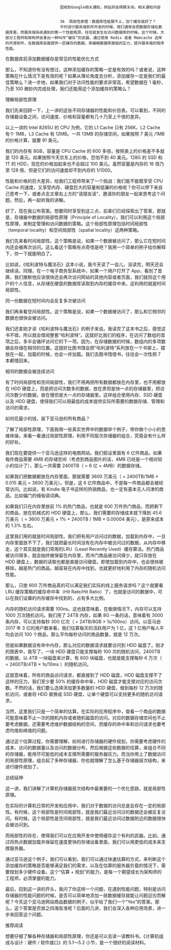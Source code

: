 
                            
                            因收到Google相关通知，网站将会择期关闭。相关通知内容
                            
                            
                            36  局部性原理：数据库性能跟不上，加个缓存就好了？
                            平时进行服务端软件开发的时候，我们通常会把数据存储在数据库里。而服务端系统遇到的第一个性能瓶颈，往往就发生在访问数据库的时候。这个时候，大部分工程师和架构师会拿出一种叫作“缓存”的武器，通过使用 Redis 或者 Memcache 这样的开源软件，在数据库前面提供一层缓存的数据，来缓解数据库面临的压力，提升服务端的程序性能。



在数据库前添加数据缓存是常见的性能优化方式

那么，不知道你有没有想过，这种添加缓存的策略一定是有效的吗？或者说，这种策略在什么情况下是有效的呢？如果从理论角度去分析，添加缓存一定是我们的最佳策略么？进一步地，如果我们对于访问性能的要求非常高，希望数据在 1 毫秒，乃至 100 微妙内完成处理，我们还能用这个添加缓存的策略么？

理解局部性原理

我们先来回顾一下，上一讲的这张不同存储器的性能和价目表。可以看到，不同的存储器设备之间，访问速度、价格和容量都有几十乃至上千倍的差异。



以上一讲的 Intel 8265U 的 CPU 为例，它的 L1 Cache 只有 256K，L2 Cache 有个 1MB，L3 Cache 有 12MB。一共 13MB 的存储空间，如果按照 7 美元 /1MB 的价格计算，就要 91 美元。

我们的内存有 8GB，容量是 CPU Cache 的 600 多倍，按照表上的价格差不多就是 120 美元。如果按照今天京东上的价格，恐怕不到 40 美元。128G 的 SSD 和 1T 的 HDD，现在的价格加起来也不会超过 100 美元。虽然容量是内存的 16 倍乃至 128 倍，但是它们的访问速度却不到内存的 1/1000。

性能和价格的巨大差异，给我们工程师带来了一个挑战：我们能不能既享受 CPU Cache 的速度，又享受内存、硬盘巨大的容量和低廉的价格呢？你可以停下来自己思考一下，或者点击文章右上方的“请朋友读”，邀请你的朋友一起来思考这个问题。然后，再一起听我的讲解。

好了，现在我公布答案。想要同时享受到这三点，前辈们已经探索出了答案，那就是，存储器中数据的局部性原理（Principle of Locality）。我们可以利用这个局部性原理，来制定管理和访问数据的策略。这个局部性原理包括时间局部性（temporal locality）和空间局部性（spatial locality）这两种策略。

我们先来看时间局部性。这个策略是说，如果一个数据被访问了，那么它在短时间内还会被再次访问。这么看这个策略有点奇怪是吧？我用一个简单的例子给你解释下，你一下就能明白了。

比如说，《哈利波特与魔法石》这本小说，我今天读了一会儿，没读完，明天还会继续读。同理，在一个电子商务型系统中，如果一个用户打开了 App，看到了首屏。我们推断他应该很快还会再次访问网站的其他内容或者页面，我们就将这个用户的个人信息，从存储在硬盘的数据库读取到内存的缓存中来。这利用的就是时间局部性。



同一份数据在短时间内会反复多次被访问

我们再来看空间局部性。这个策略是说，如果一个数据被访问了，那么和它相邻的数据也很快会被访问。

我们还拿刚才读《哈利波特与魔法石》的例子来说。我读完了这本书之后，感觉这书不错，所以就会借阅整套“哈利波特”。这就好比我们的程序，在访问了数组的首项之后，多半会循环访问它的下一项。因为，在存储数据的时候，数组内的多项数据会存储在相邻的位置。这就好比图书馆会把“哈利波特”系列放在一个书架上，摆放在一起，加载的时候，也会一并加载。我们去图书馆借书，往往会一次性把 7 本都借回来。



相邻的数据会被连续访问

有了时间局部性和空间局部性，我们不用再把所有数据都放在内存里，也不用都放在 HDD 硬盘上，而是把访问次数多的数据，放在贵但是快一点的存储器里，把访问次数少的数据，放在慢但是大一点的存储器里。这样组合使用内存、SSD 硬盘以及 HDD 硬盘，使得我们可以用最低的成本提供实际所需要的数据存储、管理和访问的需求。

如何花最少的钱，装下亚马逊的所有商品？

了解了局部性原理，下面我用一些真实世界中的数据举个例子，带你做个小小的思维体操，来看一看通过局部性原理，利用不同层次存储器的组合，究竟会有什么样的好处。

我们现在要提供一个亚马逊这样的电商网站。我们假设里面有 6 亿件商品，如果每件商品需要 4MB 的存储空间（考虑到商品图片的话，4MB 已经是一个相对较小的估计了），那么一共需要 2400TB（ = 6 亿 × 4MB）的数据存储。

如果我们把数据都放在内存里面，那就需要 3600 万美元（ = 2400TB/1MB × 0.015 美元 = 3600 万美元）。但是，这 6 亿件商品中，不是每一件商品都会被经常访问。比如说，有 Kindle 电子书这样的热销商品，也一定有基本无人问津的商品，比如偏门的缅甸语词典。

如果我们只在内存里放前 1% 的热门商品，也就是 600 万件热门商品，而把剩下的商品，放在机械式的 HDD 硬盘上，那么，我们需要的存储成本就下降到 45.6 万美元（ = 3600 万美元 × 1% + 2400TB / 1MB × 0.00004 美元），是原来成本的 1.3% 左右。

这里我们用的就是时间局部性。我们把有用户访问过的数据，加载到内存中，一旦内存里面放不下了，我们就把最长时间没有在内存中被访问过的数据，从内存中移走，这个其实就是我们常用的LRU（Least Recently Used）缓存算法。热门商品被访问得多，就会始终被保留在内存里，而冷门商品被访问得少，就只存放在 HDD 硬盘上，数据的读取也都是直接访问硬盘。即使加载到内存中，也会很快被移除。越是热门的商品，越容易在内存中找到，也就更好地利用了内存的随机访问性能。

那么，只放 600 万件商品真的可以满足我们实际的线上服务请求吗？这个就要看 LRU 缓存策略的缓存命中率（Hit Rate/Hit Ratio）了，也就是访问的数据中，可以在我们设置的内存缓存中找到的，占有多大比例。

内存的随机访问请求需要 100ns。这也就意味着，在极限情况下，内存可以支持 1000 万次随机访问。我们用了 24TB 内存，如果 8G 一条的话，意味着有 3000 条内存，可以支持每秒 300 亿次（ = 24TB/8GB × 1s/100ns）访问。以亚马逊 2017 年 3 亿的用户数来看，我们估算每天的活跃用户为 1 亿，这 1 亿用户每人平均会访问 100 个商品，那么平均每秒访问的商品数量，就是 12 万次。

但是如果数据没有命中内存，那么对应的数据请求就要访问到 HDD 磁盘了。刚才的图表中，我写了，一块 HDD 硬盘只能支撑每秒 100 次的随机访问，2400TB 的数据，以 4TB 一块磁盘来计算，有 600 块磁盘，也就是能支撑每秒 6 万次（ = 2400TB/4TB × 1s/10ms ）的随机访问。

这就意味着，所有的商品访问请求，都直接到了 HDD 磁盘，HDD 磁盘支撑不了这样的压力。我们至少要 50% 的缓存命中率，HDD 磁盘才能支撑对应的访问次数。不然的话，我们要么选择添加更多数量的 HDD 硬盘，做到每秒 12 万次的随机访问，或者将 HDD 替换成 SSD 硬盘，让单个硬盘可以支持更多的随机访问请求。



当然，这里我们只是一个简单的估算。在实际的应用程序中，查看一个商品的数据可能意味着不止一次的随机内存或者随机磁盘的访问。对应的数据存储空间也不止要考虑数据，还需要考虑维护数据结构的空间，而缓存的命中率和访问请求也要考虑均值和峰值的问题。

通过这个估算过程，你需要理解，如何进行存储器的硬件规划。你需要考虑硬件的成本、访问的数据量以及访问的数据分布，然后根据这些数据的估算，来组合不同的存储器，能用尽可能低的成本支撑所需要的服务器压力。而当你用上了数据访问的局部性原理，组合起了多种存储器，你也就理解了怎么基于存储器层次结构，来进行硬件规划了。

总结延伸

这一讲，我们讲解了计算机存储器层次结构中最重要的一个优化思路，就是局部性原理。

在实际的计算机日常的开发和应用中，我们对于数据的访问总是会存在一定的局部性。有时候，这个局部性是时间局部性，就是我们最近访问过的数据还会被反复访问。有时候，这个局部性是空间局部性，就是我们最近访问过数据附近的数据很快会被访问到。

而局部性的存在，使得我们可以在应用开发中使用缓存这个有利的武器。比如，通过将热点数据加载并保留在速度更快的存储设备里面，我们可以用更低的成本来支撑服务器。

通过亚马逊这个例子，我们可以看到，我们可以通过快速估算的方式，来判断这个添加缓存的策略是否能够满足我们的需求，以及在估算的服务器负载的情况下，需要规划多少硬件设备。这个“估算 + 规划”的能力，是每一个期望成长为架构师的工程师，必须掌握的能力。

最后，回到这一讲的开头，我问了你这样一个问题，在遇到性能问题，特别是访问存储器的性能问题的时候，是否可以简单地添加一层数据缓存就能让问题迎刃而解呢？今天这个亚马逊网站商品数据的例子，似乎给了我们一个“Yes”的答案。那么，这个答案是否放之四海皆准呢？后面的几讲，我们会深入各种应用场景，进一步来回答这个问题。

推荐阅读

想要仔细了解各种存储器和局部性原理，你还是可以去读一读教科书。《计算机组成与设计：硬件 / 软件接口》的 5.1～5.2 小节，是一个很好的阅读材料。

                        
                        
                            